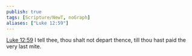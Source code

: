 ```yaml
---
publish: true
tags: [Scripture/NewT, noGraph]
aliases: ["Luke 12:59"]
---
```

[Luke 12:59](https://churchofjesuschrist.org/study/scriptures/nt/luke/12?lang=eng&id=p59#p59) I tell thee, thou shalt not depart thence, till thou hast paid the very last mite.





